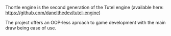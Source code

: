 Thortle engine is the second generation of the Tutel engine (available here: https://github.com/danelthedev/tutel-engine)

The project offers an OOP-less aproach to game development with the main draw being ease of use.